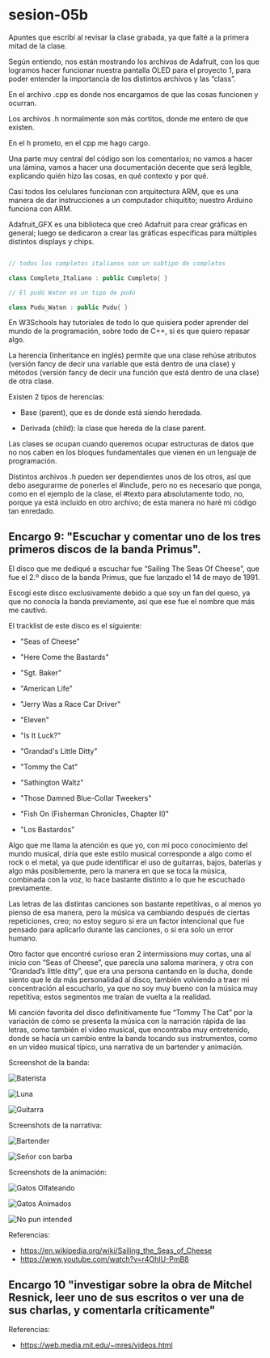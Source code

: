 # sesion-05b

Apuntes que escribí al revisar la clase grabada, ya que falté a la primera mitad de la clase.

Según entiendo, nos están mostrando los archivos de Adafruit, con los que logramos hacer funcionar nuestra pantalla OLED para el proyecto 1, para poder entender la importancia de los distintos archivos y las “class”.

En el archivo .cpp es donde nos encargamos de que las cosas funcionen y ocurran.

Los archivos .h normalmente son más cortitos, donde me entero de que existen.

En el h prometo, en el cpp me hago cargo.

Una parte muy central del código son los comentarios; no vamos a hacer una lámina, vamos a hacer una documentación decente que será legible, explicando quién hizo las cosas, en qué contexto y por qué.

Casi todos los celulares funcionan con arquitectura ARM, que es una manera de dar instrucciones a un computador chiquitito; nuestro Arduino funciona con ARM.

Adafruit_GFX es una biblioteca que creó Adafruit para crear gráficas en general; luego se dedicaron a crear las gráficas específicas para múltiples distintos displays y chips.

``` cpp

// todos los completos italianos son un subtipo de completos

class Completo_Italiano : public Completo{ }

// El pudú Waton es un tipo de pudú

class Pudu_Waton : public Pudu{ }

```

En W3Schools hay tutoriales de todo lo que quisiera poder aprender del mundo de la programación, sobre todo de C++, si es que quiero repasar algo.

La herencia (Inheritance en inglés) permite que una clase rehúse atributos (versión fancy de decir una variable que está dentro de una clase) y métodos (versión fancy de decir una función que está dentro de una clase) de otra clase.

Existen 2 tipos de herencias:  

- Base (parent), que es de donde está siendo heredada.  

- Derivada (child): la clase que hereda de la clase parent.  

Las clases se ocupan cuando queremos ocupar estructuras de datos que no nos caben en los bloques fundamentales que vienen en un lenguaje de programación.

Distintos archivos .h pueden ser dependientes unos de los otros, así que debo asegurarme de ponerles el #include, pero no es necesario que ponga, como en el ejemplo de la clase, el #texto para absolutamente todo, no, porque ya está incluido en otro archivo; de esta manera no haré mi código tan enredado.



## Encargo 9: "Escuchar y comentar uno de los tres primeros discos de la banda Primus".

El disco que me dediqué a escuchar fue “Sailing The Seas Of Cheese”, que fue el 2.º disco de la banda Primus, que fue lanzado el 14 de mayo de 1991.

Escogí este disco exclusivamente debido a que soy un fan del queso, ya que no conocía la banda previamente, así que ese fue el nombre que más me cautivó.

El tracklist de este disco es el siguiente:    

- "Seas of Cheese"

- "Here Come the Bastards"

- "Sgt. Baker"

- "American Life"

- "Jerry Was a Race Car Driver"

- "Eleven"

- "Is It Luck?"

- "Grandad's Little Ditty"

- "Tommy the Cat" 

- "Sathington Waltz"

- "Those Damned Blue-Collar Tweekers"

- "Fish On (Fisherman Chronicles, Chapter II)"

- "Los Bastardos"

Algo que me llama la atención es que yo, con mi poco conocimiento del mundo musical, diría que este estilo musical corresponde a algo como el rock o el metal, ya que pude identificar el uso de guitarras, bajos, baterías y algo más posiblemente, pero la manera en que se toca la música, combinada con la voz, lo hace bastante distinto a lo que he escuchado previamente.

Las letras de las distintas canciones son bastante repetitivas, o al menos yo pienso de esa manera, pero la música va cambiando después de ciertas repeticiones, creo; no estoy seguro si era un factor intencional que fue pensado para aplicarlo durante las canciones, o si era solo un error humano.

Otro factor que encontré curioso eran 2 intermissions muy cortas, una al inicio con “Seas of Cheese”, que parecía una saloma marinera, y otra con “Grandad’s little ditty”, que era una persona cantando en la ducha, donde siento que le da más personalidad al disco, también volviendo a traer mi concentración al escucharlo, ya que no soy muy bueno con la música muy repetitiva; estos segmentos me traían de vuelta a la realidad.

Mi canción favorita del disco definitivamente fue “Tommy The Cat” por la variación de cómo se presenta la música con la narración rápida de las letras, como también el video musical, que encontraba muy entretenido, donde se hacía un cambio entre la banda tocando sus instrumentos, como en un video musical típico, una narrativa de un bartender y animación.

Screenshot de la banda:

![Baterista](./imagenes/sesion-05b-TommyTheCat00.png)

![Luna](./imagenes/sesion-05b-TommyTheCat01.png)

![Guitarra](./imagenes/sesion-05b-TommyTheCat02.png)

Screenshots de la narrativa:

![Bartender](./imagenes/sesion-05b-TommyTheCat03.png)

![Señor con barba](./imagenes/sesion-05b-TommyTheCat04.png)

Screenshots de la animación:

![Gatos Olfateando](./imagenes/sesion-05b-TommyTheCat05.png)

![Gatos Animados](./imagenes/sesion-05b-TommyTheCat06.png)

![No pun intended](./imagenes/sesion-05b-TommyTheCat07.png)

Referencias:  

- https://en.wikipedia.org/wiki/Sailing_the_Seas_of_Cheese
- https://www.youtube.com/watch?v=r4OhIU-PmB8  

## Encargo 10 "investigar sobre la obra de Mitchel Resnick, leer uno de sus escritos o ver una de sus charlas, y comentarla críticamente"

Referencias: 

- https://web.media.mit.edu/~mres/videos.html
